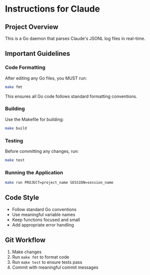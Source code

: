 # Instructions for Claude

## Project Overview
This is a Go daemon that parses Claude's JSONL log files in real-time.

## Important Guidelines

### Code Formatting
After editing any Go files, you MUST run:
```bash
make fmt
```

This ensures all Go code follows standard formatting conventions.

### Building
Use the Makefile for building:
```bash
make build
```

### Testing
Before committing any changes, run:
```bash
make test
```

### Running the Application
```bash
make run PROJECT=project_name SESSION=session_name
```

## Code Style
- Follow standard Go conventions
- Use meaningful variable names
- Keep functions focused and small
- Add appropriate error handling

## Git Workflow
1. Make changes
2. Run `make fmt` to format code
3. Run `make test` to ensure tests pass
4. Commit with meaningful commit messages